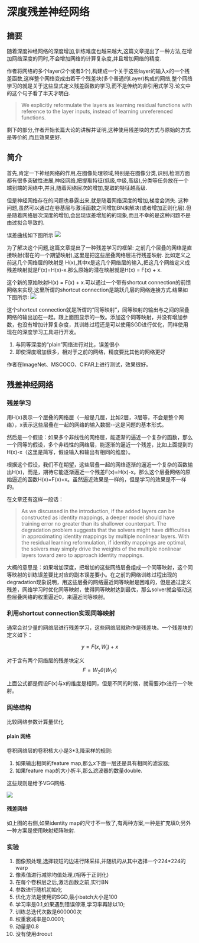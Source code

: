 # 深度残差神经网络

## 摘要
随着深度神经网络的深度增加,训练难度也越来越大,这篇文章提出了一种方法,在增加网络深度的同时,不会增加网络的计算复杂度,并且增加网络的精度.

作者将网络的多个layer(2个或者3个),构建成一个关于这些layer的输入x的一个残差函数,这样整个网络变成由若干个残差块(多个普通的Layer)构成的网络,整个网络学习的就是关于这些显式定义残差函数的学习,而不是传统的非引用式学习.论文中的这个句子看了半天才明白.
> We explicitly reformulate the layers as learning residual functions with reference to the layer inputs, instead of learning unreferenced functions. 

剩下的部分,作者开始长篇大论的讲解并证明,这种使用残差块的方式与原始的方式是等价的,而且效果更好.

## 简介
首先,肯定一下神经网络的作用,在图像处理领域,特别是在图像分类,识别,检测方面都有很多突破性进展,神经网络,把提取特征(低级,中级,高级),分类等任务放在一个端到端的网络中,并且,随着网络层次的增加,提取的特征越高级.

但是神经网络存在的问题也暴露出来,就是随着网络深度的增加,梯度会消失. 这种问题,虽然可以通过在卷基层与激活函数之间增加BN来解决(或者增加正则化层).但是随着网络层次深度的增加,会出现误差增加的的现象,而且不幸的是这种问题不是由过拟合导致的.

误差曲线如下图所示
![](https://github.com/zhangxiaoya/paper-notes/blob/master/Deep_Neural_Net/notes/ResNet/1.PNG)

为了解决这个问题,这篇文章提出了一种残差学习的框架: 之前几个层叠的网络是直接映射(潜在的一个期望映射),这里是把这些层叠网络层进行残差映射. 比如定义之前这几个网络层的映射是 H(x),其中x是这几个网络层的输入,把这几个网络定义成残差映射就是F(x)=H(x)-x.那么原始的潜在映射就是H(x) = F(x) + x.

这个新的原始映射H(x) = F(x) + x.可以通过一个带有shortcut connection的前馈网络来实现.这里所谓的shortcut connection是跳跃几层的网络连接方式.结果如下图所示:
![](https://github.com/zhangxiaoya/paper-notes/blob/master/Deep_Neural_Net/notes/ResNet/2.PNG)

这个shortcut connection就是所谓的“同等映射”，同等映射的输出与之间的层叠网络的输出加在一起。跟上面图显示的一致。添加这个同等映射，并没有增加参数，也没有增加计算复杂度，其训练过程还是可以使用SGD进行优化，同样使用现在的深度学习工具进行开发。

1. 与同等深度的“plain”网络进行对比，误差很小
2. 即使深度增加很多，相对于之前的网络，精度要比其他的网络更好

作者在ImageNet、MSCOCO、CIFAR上进行测试，效果很好。

## 残差神经网络

### 残差学习

用H(x)表示一个层叠的网络层（一般是几层，比如2层，3层等，不会是整个网络），x表示这些层叠在一起的网络的输入数据--这是问题的基本形式。

然后是一个假设：如果多个非线性的网络层，能逐渐的逼近一个复杂的函数，那么一个同等的假设，多个非线性的网络层，能逐渐的逼近一个残差，比如上面提到的H(x)-x（这里是简写，假设输入和输出有相同的维度）。

根据这个假设，我们不在期望，这些层叠一起的网络逐渐的逼近一个复杂的函数输出H(x)，而是，期待它能逐渐逼近一个残差F(x)=H(x)-x。那么这个层叠网络的原始逼近的函数H(x)=F(x)+x。虽然逼近效果是一样的，但是学习的效果是不一样的。

在文章还有这样一段话：
> As we discussed in the introduction, if the added layers can be constructed as identity mappings, a deeper model should have training error no greater than its shallower counterpart. The degradation problem suggests that the solvers might have difficulties in approximating identity mappings by multiple nonlinear layers. With the residual learning reformulation, if identity mappings are optimal, the solvers may simply drive the weights of the multiple nonlinear layers toward zero to approach identity mappings.

大概的意思是：如果增加深度，把增加的这些网络层叠组成一个同等映射，这个同等映射的训练误差要比对应的副本误差要小。在之前的网络训练过程出现的degradation现象说明，用这些层叠的网络逼近同等映射是困难的，但是通过定义残差，网络学习时优化同等映射，使得同等映射达到最优，那么solver就会驱动这些层叠网络的权重逼近0，来逼近同等映射。

### 利用shortcut connection实现同等映射
通常会对少量的网络层进行残差学习，这些网络层就称作是残差块。一个残差块的定义如下：

$$ y = F(x, {W_i}) + x $$

对于含有两个网络层的残差块定义
$$F = {W_2}\theta({W_1}x)$$

上面公式都是假设F(x)与x的维度是相同，但是不同的时候，就需要对x进行一个映射。

### 网络结构
比较网络参数计算量优化

#### plain 网络
卷积网络层的卷积核大小是3*3,降采样的规则:
1. 如果输出相同的feature map,那么x下面一层还是具有相同的滤波器;
2. 如果feature map的大小折半,那么滤波器的数量double.

这些规则是给予VGG网络.

![](https://github.com/zhangxiaoya/paper-notes/blob/master/Deep_Neural_Net/notes/ResNet/3.PNG)

#### 残差网络
如上图的右侧,如果identity map的尺寸不一致了,有两种方案,一种是扩充填0;另外一种方案是使用映射矩阵映射.

### 实验
1. 图像预处理,选择较短的边进行降采样,并随机的从其中选择一个224*224的warp
2. 像素值进行减除均值处理,(相等于正则化)
3. 在每个卷积层之后,激活函数之前,实行BN
4. 参数进行随机初始化
5. 优化方法是使用的SGD,最小batch大小是100
6. 学习率是0.1,如果遇到错误停滞,学习率再除以10;
7. 训练总迭代次数是600000次
8. 权重衰减率是0.0001;
9. 动量是0.8
10. 没有使用droout
